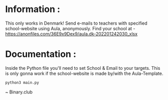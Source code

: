 # Information : 
This only works in Denmark!
Send e-mails to teachers with specified school-website using Aula, anonymously.
Find your school at - https://anonfiles.com/36E9x9Dex9/aula.dk-202201242030_xlsx

# Documentation :
Inside the Python file you'll need to set School & Email to your targets.
This is only gonna work if the school-website is made by/with the Aula-Template.
```
python3 main.py
```

~ Binary.club
